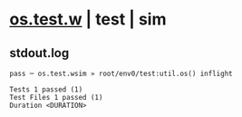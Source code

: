 # [os.test.w](../../../../../../examples/tests/sdk_tests/util/os.test.w) | test | sim

## stdout.log
```log
pass ─ os.test.wsim » root/env0/test:util.os() inflight
 
Tests 1 passed (1)
Test Files 1 passed (1)
Duration <DURATION>
```

